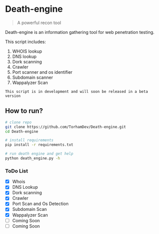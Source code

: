 # Death-engine
> A powerful recon tool 

Death-engine is an information gathering tool for web penetration testing.

This script includes:
1. WHOIS lookup
2. DNS lookup
3. Dork scanning
4. Crawler
5. Port scanner and os identifier
6. Subdomain scanner
7. Wappalyzer Scan

`This script is in development and will soon be released in a beta version`


## How to run?
```bash
# clone repo
git clone https://github.com/TorhamDev/Death-engine.git
cd Death-engine

# install requirements
pip install -r requirements.txt

# run death engine and get help
python death_engine.py -h
```





### ToDo List

- [X] Whois
- [X] DNS Lookup
- [X] Dork scanning
- [X] Crawler
- [X] Port Scan and Os Detection
- [X] Subdomain Scan
- [X] Wappalyzer Scan
- [ ] Coming Soon
- [ ] Coming Soon

